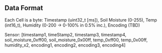 ## Data Format
Each Cell is a byte: Timestamp (uint32_t [ms]), Soil Moisture (0-255), Temp (int16_t), Humidity (0-200 -> 0-100% in 0.5% inc.), Encoding (TBD)

Sensor: [timestamp1, timeStamp2, timestamp3, timestamp4, soil_moisture_0xff00, soil_moisture_0x00ff, temp_0xff00, temp_0x00ff, humidity_x2, encoding1, encoding2, encoding3, encoding4]
